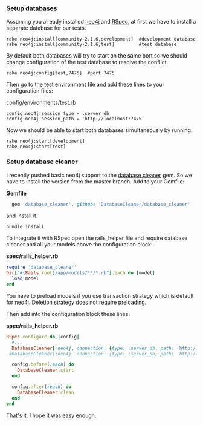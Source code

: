 ### Setup databases

Assuming you already installed [neo4j](https://github.com/neo4jrb/neo4j) and [RSpec](https://github.com/rspec/rspec-rails), at first we have to install a separate database for our tests.

    rake neo4j:install[community-2.1.6,development]  #development database
    rake neo4j:install[community-2.1.6,test]         #test database

By default both databases will try to start on the same port so we should change configuration of the test database to resolve the conflict.

    rake neo4j:config[test,7475]  #port 7475

Then go to the test environment file and add these lines to your configuration files:

config/environments/test.rb

    config.neo4j.session_type = :server_db
    config.neo4j.session_path = 'http://localhost:7475'

Now we should be able to start both databases simultaneously by running:

    rake neo4j:start[development]
    rake neo4j:start[test]

### Setup database cleaner

I recently pushed basic neo4j support to the [database cleaner](https://github.com/DatabaseCleaner/database_cleaner) gem. So we have to install the version from the master branch.
Add to your Gemfile:

**Gemfile**

~~~ruby
  gem 'database_cleaner', github: 'DatabaseCleaner/database_cleaner'
~~~

and install it.

    bundle install

To integrate it with RSpec open the rails_helper file and require database cleaner and all your models above the configuration block:

**spec/rails_helper.rb**

~~~ruby
require 'database_cleaner'
Dir["#{Rails.root}/app/models/**/*.rb"].each do |model|
  load model
end
~~~

You have to preload models if you use transaction strategy which is default for neo4j. Deletion strategy does not require preloading.

Then add into the configuration block these lines:

**spec/rails_helper.rb**

~~~ruby
RSpec.configure do |config|
  #...
  DatabaseCleaner[:neo4j, connection: {type: :server_db, path: 'http://localhost:7475'}].strategy = :transaction  #for transaction strategy
 #DatabaseCleaner[:neo4j, connection: {type: :server_db, path: 'http://localhost:7475'}].strategy = :deletion     #for deletion strategy

  config.before(:each) do
    DatabaseCleaner.start
  end

  config.after(:each) do
    DatabaseCleaner.clean
  end
end
~~~

That's it. I hope it was easy enough.







